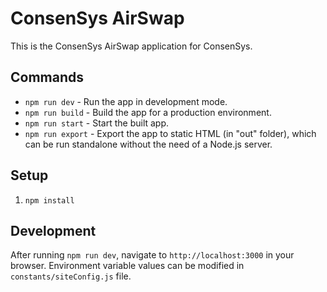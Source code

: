 # ConsenSys AirSwap
This is the ConsenSys AirSwap application for ConsenSys.

## Commands
* `npm run dev` - Run the app in development mode.
* `npm run build` - Build the app for a production environment.
* `npm run start` - Start the built app.
* `npm run export` - Export the app to static HTML (in "out" folder), which can be run standalone without the need of a Node.js server.

## Setup
1. `npm install`

## Development
After running `npm run dev`, navigate to `http://localhost:3000` in your browser.
Environment variable values can be modified in `constants/siteConfig.js` file.

